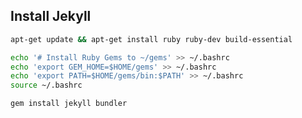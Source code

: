 ## Install Jekyll

```bash
apt-get update && apt-get install ruby ruby-dev build-essential
```

```bash
echo '# Install Ruby Gems to ~/gems' >> ~/.bashrc
echo 'export GEM_HOME=$HOME/gems' >> ~/.bashrc
echo 'export PATH=$HOME/gems/bin:$PATH' >> ~/.bashrc
source ~/.bashrc
```

```bash
gem install jekyll bundler
```
